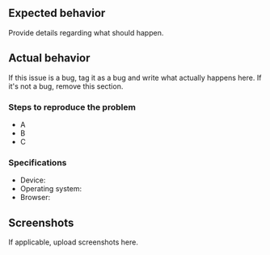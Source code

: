 ## Expected behavior

Provide details regarding what should happen.

## Actual behavior

If this issue is a bug, tag it as a bug and write what actually happens here. If it's not a bug, remove this section.

### Steps to reproduce the problem

- A
- B
- C

### Specifications

- Device: 
- Operating system:
- Browser: 

## Screenshots

If applicable, upload screenshots here.
